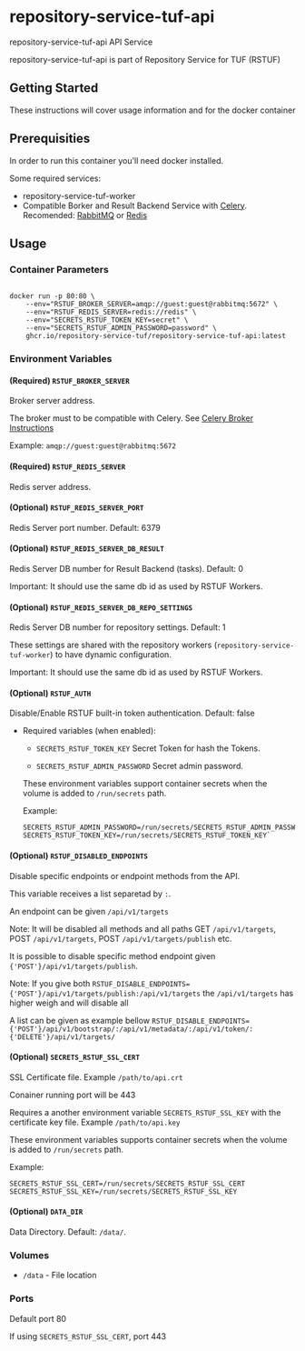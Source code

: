 # repository-service-tuf-api

repository-service-tuf-api API Service

repository-service-tuf-api is part of Repository Service for TUF (RSTUF)

## Getting Started

These instructions will cover usage information and for the docker container

## Prerequisities


In order to run this container you'll need docker installed.

Some required services:

* repository-service-tuf-worker
* Compatible Borker and Result Backend Service with
  [Celery](https://docs.celeryq.dev/en/stable/getting-started/backends-and-brokers/index.html).
  Recomended: [RabbitMQ](https://www.rabbitmq.com) or [Redis](https://redis.com)


## Usage

### Container Parameters

```shell

docker run -p 80:80 \
    --env="RSTUF_BROKER_SERVER=amqp://guest:guest@rabbitmq:5672" \
    --env="RSTUF_REDIS_SERVER=redis://redis" \
    --env="SECRETS_RSTUF_TOKEN_KEY=secret" \
    --env="SECRETS_RSTUF_ADMIN_PASSWORD=password" \
    ghcr.io/repository-service-tuf/repository-service-tuf-api:latest
```


### Environment Variables

#### (Required) `RSTUF_BROKER_SERVER`

Broker server address.

The broker must to be compatible with Celery. See [Celery Broker Instructions](https://docs.celeryq.dev/en/stable/getting-started/backends-and-brokers/index.html#broker-instructions)

Example: `amqp://guest:guest@rabbitmq:5672`

#### (Required) `RSTUF_REDIS_SERVER`

Redis server address.

#### (Optional) `RSTUF_REDIS_SERVER_PORT`

Redis Server port number. Default: 6379

#### (Optional) `RSTUF_REDIS_SERVER_DB_RESULT`

Redis Server DB number for Result Backend (tasks). Default: 0

Important: It should use the same db id as used by RSTUF Workers.

#### (Optional) `RSTUF_REDIS_SERVER_DB_REPO_SETTINGS`

Redis Server DB number for repository settings. Default: 1

These settings are shared with the repository workers
(``repository-service-tuf-worker``) to have dynamic configuration.

Important: It should use the same db id as used by RSTUF Workers.

#### (Optional) `RSTUF_AUTH`

Disable/Enable RSTUF built-in token authentication. Default: false

* Required variables (when enabled):
  - `SECRETS_RSTUF_TOKEN_KEY`
    Secret Token for hash the Tokens.

  - `SECRETS_RSTUF_ADMIN_PASSWORD`
    Secret admin password.

  These environment variables support container secrets when the volume is added
  to `/run/secrets` path.

  Example:
  ```
  SECRETS_RSTUF_ADMIN_PASSWORD=/run/secrets/SECRETS_RSTUF_ADMIN_PASSWORD
  SECRETS_RSTUF_TOKEN_KEY=/run/secrets/SECRETS_RSTUF_TOKEN_KEY`
  ```



#### (Optional) `RSTUF_DISABLED_ENDPOINTS`

Disable specific endpoints or endpoint methods from the API.

This variable receives a list separetad by `:`.

An endpoint can be given `/api/v1/targets`

Note: It will be disabled all methods and all paths GET `/api/v1/targets`,
POST `/api/v1/targets`, POST `/api/v1/targets/publish` etc.

It is possible to disable specific method endpoint given
`{'POST'}/api/v1/targets/publish`.

Note: If you give both
`RSTUF_DISABLE_ENDPOINTS={'POST'}/api/v1/targets/publish:/api/v1/targets` the
`/api/v1/targets` has higher weigh and will disable all

A list can be given as example bellow
`RSTUF_DISABLE_ENDPOINTS={'POST'}/api/v1/bootstrap/:/api/v1/metadata/:/api/v1/token/:{'DELETE'}/api/v1/targets/`


#### (Optional) `SECRETS_RSTUF_SSL_CERT`

SSL Certificate file. Example ``/path/to/api.crt``

Conainer running port will be 443

Requires a another environment variable ``SECRETS_RSTUF_SSL_KEY`` with the
certificate key file. Example ``/path/to/api.key``

These environment variables supports container secrets when the volume is added
to `/run/secrets` path.

Example:
```
SECRETS_RSTUF_SSL_CERT=/run/secrets/SECRETS_RSTUF_SSL_CERT
SECRETS_RSTUF_SSL_KEY=/run/secrets/SECRETS_RSTUF_SSL_KEY
```

#### (Optional) `DATA_DIR`

Data Directory. Default: `/data/`.

### Volumes

* `/data` - File location


### Ports

Default port 80

If using ``SECRETS_RSTUF_SSL_CERT``, port 443
